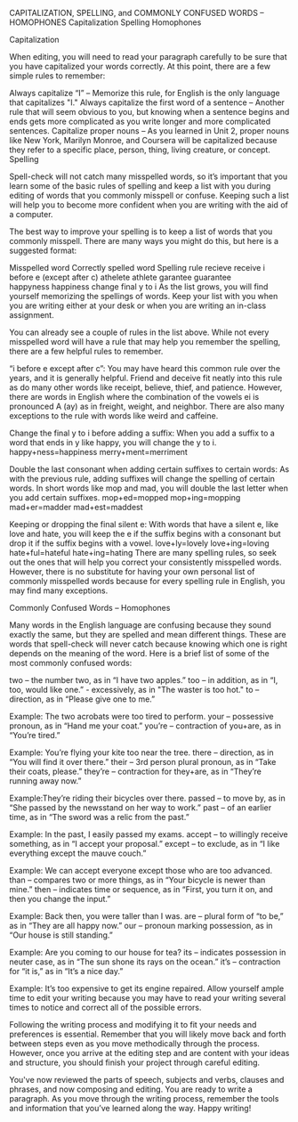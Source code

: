 CAPITALIZATION, SPELLING, and COMMONLY CONFUSED WORDS – HOMOPHONES
   Capitalization    Spelling    Homophones

Capitalization

When editing, you will need to read your paragraph carefully to be sure that you have capitalized your words correctly. At this point, there are a few simple rules to remember:

Always capitalize “I” – Memorize this rule, for English is the only language that capitalizes "I."
Always capitalize the first word of a sentence – Another rule that will seem obvious to you, but knowing when a sentence begins and ends gets more complicated as you write longer and more complicated sentences.
Capitalize proper nouns – As you learned in Unit 2, proper nouns like New York, Marilyn Monroe, and Coursera will be capitalized because they refer to a specific place, person, thing, living creature, or concept.
Spelling

Spell-check will not catch many misspelled words, so it’s important that you learn some of the basic rules of spelling and keep a list with you during editing of words that you commonly misspell or confuse. Keeping such a list will help you to become more confident when you are writing with the aid of a computer.

The best way to improve your spelling is to keep a list of words that you commonly misspell. There are many ways you might do this, but here is a suggested format:

Misspelled word	Correctly spelled word	Spelling rule
recieve	receive	i before e (except after c)
athelete	athlete	
garantee	guarantee	
happyness	happiness	change final y to i
As the list grows, you will find yourself memorizing the spellings of words. Keep your list with you when you are writing either at your desk or when you are writing an in-class assignment.

You can already see a couple of rules in the list above. While not every misspelled word will have a rule that may help you remember the spelling, there are a few helpful rules to remember.

“i before e except after c”: You may have heard this common rule over the years, and it is generally helpful. Friend and deceive fit neatly into this rule as do many other words like receipt, believe, thief, and patience. However, there are words in English where the combination of the vowels ei is pronounced A (ay) as in freight, weight, and neighbor. There are also many exceptions to the rule with words like weird and caffeine. 
 
Change the final y to i before adding a suffix: When you add a suffix to a word that ends in y like happy, you will change the y to i.
happy+ness=happiness
merry+ment=merriment

Double the last consonant when adding certain suffixes to certain words: As with the previous rule, adding suffixes will change the spelling of certain words. In short words like mop and mad, you will double the last letter when you add certain suffixes.
mop+ed=mopped
mop+ing=mopping
mad+er=madder
mad+est=maddest

Keeping or dropping the final silent e: With words that have a silent e, like love and hate, you will keep the e if the suffix begins with a consonant but drop it if the suffix begins with a vowel.
love+ly=lovely
love+ing=loving
hate+ful=hateful
hate+ing=hating
There are many spelling rules, so seek out the ones that will help you correct your consistently misspelled words. However, there is no substitute for having your own personal list of commonly misspelled words because for every spelling rule in English, you may find many exceptions.

Commonly Confused Words – Homophones

Many words in the English language are confusing because they sound exactly the same, but they are spelled and mean different things. These are words that spell-check will never catch because knowing which one is right depends on the meaning of the word. Here is a brief list of some of the most commonly confused words:

two – the number two, as in “I have two apples.”
too – in addition, as in “I, too, would like one.”
      - excessively, as in "The waster is too hot." 
to – direction, as in “Please give one to me.” 
 
Example: The two acrobats were too tired to perform.
your – possessive pronoun, as in “Hand me your coat.”
you’re – contraction of you+are, as in “You’re tired.” 
 
Example: You’re flying your kite too near the tree.
there – direction, as in “You will find it over there.”
their – 3rd person plural pronoun, as in “Take their coats, please.”
they’re – contraction for they+are, as in “They’re running away now.” 
 
Example:They’re riding their bicycles over there.
passed – to move by, as in “She passed by the newsstand on her way to work.”
past – of an earlier time, as in “The sword was a relic from the past.” 
 
Example: In the past, I easily passed my exams.
accept – to willingly receive something, as in “I accept your proposal.”
except – to exclude, as in “I like everything except the mauve couch.” 
 
Example: We can accept everyone except those who are too advanced.
than – compares two or more things, as in “Your bicycle is newer than mine.”
then – indicates time or sequence, as in “First, you turn it on, and then you change the input.” 
 
Example: Back then, you were taller than I was.
are – plural form of “to be,” as in “They are all happy now.”
our – pronoun marking possession, as in “Our house is still standing.” 
 
Example: Are you coming to our house for tea?
its – indicates possession in neuter case, as in “The sun shone its rays on the ocean.”
it’s – contraction for “it is,” as in “It’s a nice day.” 
 
Example: It’s too expensive to get its engine repaired.
Allow yourself ample time to edit your writing because you may have to read your writing several times to notice and correct all of the possible errors.

Following the writing process and modifying it to fit your needs and preferences is essential. Remember that you will likely move back and forth between steps even as you move methodically through the process. However, once you arrive at the editing step and are content with your ideas and structure, you should finish your project through careful editing.

You've now reviewed the parts of speech, subjects and verbs, clauses and phrases, and now composing and editing. You are ready to write a paragraph. As you move through the writing process, remember the tools and information that you’ve learned along the way. Happy writing!
